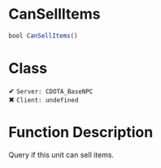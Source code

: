 # CanSellItems
```js	
bool CanSellItems()
```
# Class
✔ `Server: CDOTA_BaseNPC`  
✖ `Client: undefined`  

# Function Description
Query if this unit can sell items.
